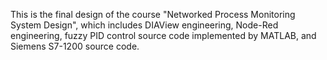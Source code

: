 This is the final design of the course "Networked Process Monitoring System Design", which includes DIAView engineering, Node-Red engineering, fuzzy PID control source code implemented by MATLAB, and Siemens S7-1200 source code.
